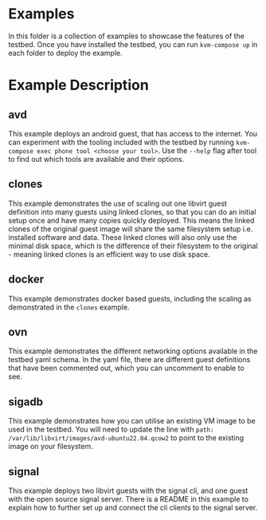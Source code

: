 # Examples

In this folder is a collection of examples to showcase the features of the testbed.
Once you have installed the testbed, you can run `kvm-compose up` in each folder to deploy the example.

# Example Description

## avd

This example deploys an android guest, that has access to the internet.
You can experiment with the tooling included with the testbed by running `kvm-compose exec phone tool <choose your tool>`.
Use the `--help` flag after tool to find out which tools are available and their options.

## clones

This example demonstrates the use of scaling out one libvirt guest definition into many guests using linked clones, so that you can do an initial setup once and have many copies quickly deployed.
This means the linked clones of the original guest image will share the same filesystem setup i.e. installed software and data.
These linked clones will also only use the minimal disk space, which is the difference of their filesystem to the original - meaning linked clones is an efficient way to use disk space.

## docker

This example demonstrates docker based guests, including the scaling as demonstrated in the `clones` example.

## ovn

This example demonstrates the different networking options available in the testbed yaml schema.
In the yaml file, there are different guest definitions that have been commented out, which you can uncomment to enable to see.

## sigadb

This example demonstrates how you can utilise an existing VM image to be used in the testbed.
You will need to update the line with `path: /var/lib/libvirt/images/avd-ubuntu22.04.qcow2` to point to the existing image on your filesystem.

## signal

This example deploys two libvirt guests with the signal cli, and one guest with the open source signal server.
There is a README in this example to explain how to further set up and connect the cli clients to the signal server.
